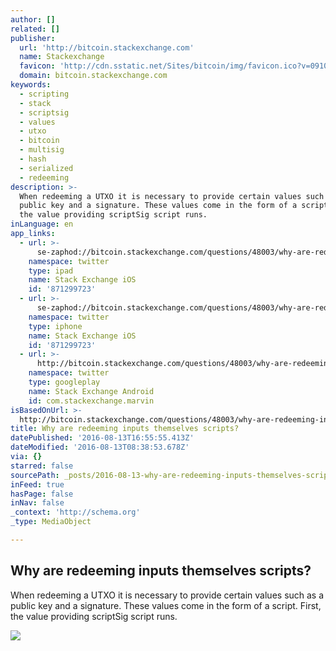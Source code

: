 ```yaml
---
author: []
related: []
publisher:
  url: 'http://bitcoin.stackexchange.com'
  name: Stackexchange
  favicon: 'http://cdn.sstatic.net/Sites/bitcoin/img/favicon.ico?v=0910168c5c65'
  domain: bitcoin.stackexchange.com
keywords:
  - scripting
  - stack
  - scriptsig
  - values
  - utxo
  - bitcoin
  - multisig
  - hash
  - serialized
  - redeeming
description: >-
  When redeeming a UTXO it is necessary to provide certain values such as a
  public key and a signature. These values come in the form of a script. First,
  the value providing scriptSig script runs.
inLanguage: en
app_links:
  - url: >-
      se-zaphod://bitcoin.stackexchange.com/questions/48003/why-are-redeeming-inputs-themselves-scripts
    namespace: twitter
    type: ipad
    name: Stack Exchange iOS
    id: '871299723'
  - url: >-
      se-zaphod://bitcoin.stackexchange.com/questions/48003/why-are-redeeming-inputs-themselves-scripts
    namespace: twitter
    type: iphone
    name: Stack Exchange iOS
    id: '871299723'
  - url: >-
      http://bitcoin.stackexchange.com/questions/48003/why-are-redeeming-inputs-themselves-scripts
    namespace: twitter
    type: googleplay
    name: Stack Exchange Android
    id: com.stackexchange.marvin
isBasedOnUrl: >-
  http://bitcoin.stackexchange.com/questions/48003/why-are-redeeming-inputs-themselves-scripts
title: Why are redeeming inputs themselves scripts?
datePublished: '2016-08-13T16:55:55.413Z'
dateModified: '2016-08-13T08:38:53.678Z'
via: {}
starred: false
sourcePath: _posts/2016-08-13-why-are-redeeming-inputs-themselves-scripts.md
inFeed: true
hasPage: false
inNav: false
_context: 'http://schema.org'
_type: MediaObject

---
```

<article style=""><h1>Why are redeeming inputs themselves scripts?</h1><p>When redeeming a UTXO it is necessary to provide certain values such as a public key and a signature. These values come in the form of a script. First, the value providing scriptSig script runs.</p><img src="http://cdn.sstatic.net/Sites/bitcoin/img/apple-touch-icon.png?v=a43e5a337e6b&amp;a" /></article>